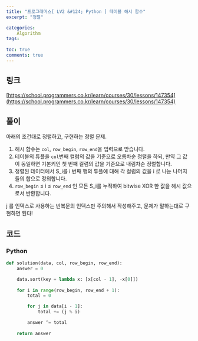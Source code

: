 ```yaml
---
title: "프로그래머스[ LV2 &#124; Python ] 테이블 해시 함수"
excerpt: "정렬"

categories:
    Algorithm
tags:
   
toc: true
comments: true
---
```


## 링크

[https://school.programmers.co.kr/learn/courses/30/lessons/147354](https://school.programmers.co.kr/learn/courses/30/lessons/147354)

## 풀이

아래의 조건대로 정렬하고, 구현하는 정렬 문제.

1. 해시 함수는 `col`, `row_begin`, `row_end`을 입력으로 받습니다.
2. 테이블의 튜플을 `col`번째 컬럼의 값을 기준으로 오름차순 정렬을 하되, 만약 그 값이 동일하면 기본키인 첫 번째 컬럼의 값을 기준으로 내림차순 정렬합니다.
3. 정렬된 데이터에서 S_i를 i 번째 행의 튜플에 대해 각 컬럼의 값을 i 로 나눈 나머지들의 합으로 정의합니다.
4. `row_begin` ≤ i ≤ `row_end` 인 모든 S_i를 누적하여 bitwise XOR 한 값을 해시 값으로서 반환합니다.

j 를 인덱스로 사용하는 반복문의 인덱스만 주의해서 작성해주고, 문제가 말하는대로 구현하면 된다!

## 코드

### Python

```python
def solution(data, col, row_begin, row_end):
    answer = 0

    data.sort(key = lambda x: [x[col - 1], -x[0]])
    
    for i in range(row_begin, row_end + 1):
        total = 0

        for j in data[i - 1]:
            total += (j % i)

        answer ^= total
            
    return answer
```